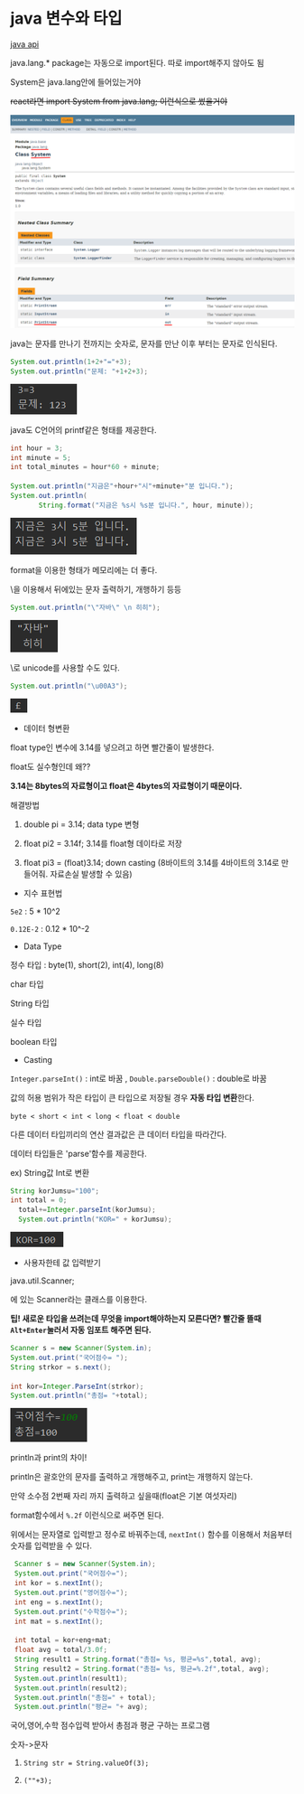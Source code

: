 # java 변수와 타입

[java api](https://docs.oracle.com/en/java/javase/13/docs/api/index.html)

java.lang.* package는 자동으로 import된다. 따로 import해주지 않아도 됨

System은 java.lang안에 들어있는거야

~~react라면 import System from java.lang; 이런식으로 썼을거야~~

![](./pic/systemout.png)



java는 문자를 만나기 전까지는 숫자로, 문자를 만난 이후 부터는 문자로 인식된다.

```java
System.out.println(1+2+"="+3);
System.out.println("문제: "+1+2+3);
```

![](./pic/문자.png)



java도 C언어의 printf같은 형태를 제공한다.

```java
int hour = 3;
int minute = 5;
int total_minutes = hour*60 + minute;

System.out.println("지금은"+hour+"시"+minute+"분 입니다.");
System.out.println(
       String.format("지금은 %s시 %s분 입니다.", hour, minute));
```

![](./pic/time.png)

format을 이용한 형태가 메모리에는 더 좋다.



\을 이용해서 뒤에있는 문자 출력하기, 개행하기 등등

```java
System.out.println("\"자바\" \n 히히");
```

![](./pic/n.png)

\로 unicode를 사용할 수도 있다.

```java
System.out.println("\u00A3");
```

![](./pic/unicode.png)



- 데이터 형변환

float type인 변수에 3.14를 넣으려고 하면 빨간줄이 발생한다.

float도 실수형인데 왜??

**3.14는 8bytes의 자료형이고 float은 4bytes의 자료형이기 때문이다.**

해결방법 

1) double pi = 3.14;				data type 변형

2) float pi2 = 3.14f;				3.14를 float형 데이타로 저장

3) float pi3 = (float)3.14;		down casting (8바이트의 3.14를 4바이트의 3.14로 만들어줘. 자료손실 발생할 수 있음)



- 지수 표현법

`5e2` : 5 * 10^2

`0.12E-2` : 0.12 * 10^-2



- Data Type

정수 타입 : byte(1), short(2), int(4), long(8)

char 타입

String 타입

실수 타입

boolean 타입



- Casting

`Integer.parseInt()` : int로 바꿈 , `Double.parseDouble()` : double로 바꿈

값의 허용 범위가 작은 타입이 큰 타입으로 저장될 경우 **자동 타입 변환**한다. 

`byte < short < int < long < float < double`

다른 데이터 타입끼리의 연산 결과값은 큰 데이터 타입을 따라간다.

데이터 타입들은 'parse'함수를 제공한다.

ex) String값 Int로 변환

```java
String korJumsu="100";
int total = 0;
  total+=Integer.parseInt(korJumsu);
  System.out.println("KOR=" + korJumsu);
```

![](./pic/parseint.png)

 

- 사용자한테 값 입력받기

java.util.Scanner;

에 있는 Scanner라는 클래스를 이용한다.

**팁! 새로운 타입을 쓰려는데 무엇을 import해야하는지 모른다면? 빨간줄 뜰때 `Alt+Enter`눌러서 자동 임포트 해주면 된다.**

```java
Scanner s = new Scanner(System.in);
System.out.print("국어점수= ");
String strkor = s.next();

int kor=Integer.ParseInt(strkor);
System.out.println("총점= "+total);
```

![](./pic/kor.png)

println과 print의 차이!

println은 괄호안의 문자를 출력하고 개행해주고, print는 개행하지 않는다.

만약 소수점 2번째 자리 까지 출력하고 싶을때(float은 기본 여섯자리)

format함수에서 `%.2f` 이런식으로 써주면 된다.

위에서는 문자열로 입력받고 정수로 바꿔주는데, `nextInt()` 함수를 이용해서 처음부터 숫자를 입력받을 수 있다.

```java
 Scanner s = new Scanner(System.in);
 System.out.print("국어점수=");
 int kor = s.nextInt();
 System.out.print("영어점수=");
 int eng = s.nextInt();
 System.out.print("수학점수=");
 int mat = s.nextInt();

 int total = kor+eng+mat;
 float avg = total/3.0f;
 String result1 = String.format("총점= %s, 평균=%s",total, avg);
 String result2 = String.format("총점= %s, 평균=%.2f",total, avg);
 System.out.println(result1);
 System.out.println(result2);
 System.out.println("총점=" + total);
 System.out.println("평균= "+ avg);
```

국어,영어,수학 점수입력 받아서 총점과 평균 구하는 프로그램



숫자->문자

1) `String str = String.valueOf(3);`

2) `(""+3);`


